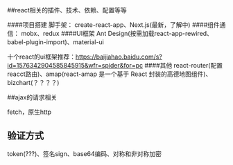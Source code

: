 ##react相关的插件、技术、依赖、配置等等

####项目搭建 脚手架：
create-react-app、Next.js(最新，了解中)
####组件通信：
mobx、redux
####UI框架
Ant Design(按需加载react-app-rewired、babel-plugin-import)、material-ui

十个react的ui框架推荐：https://baijiahao.baidu.com/s?id=1576342904585845915&wfr=spider&for=pc
####其他
react-router(配置reacct路由)、amap(react-amap 是一个基于 React 封装的高德地图组件)、bizchart(？？？？)




##ajax的请求相关

fetch，原生http

## 验证方式

token(???)、签名sign、base64编码、对称和非对称加密